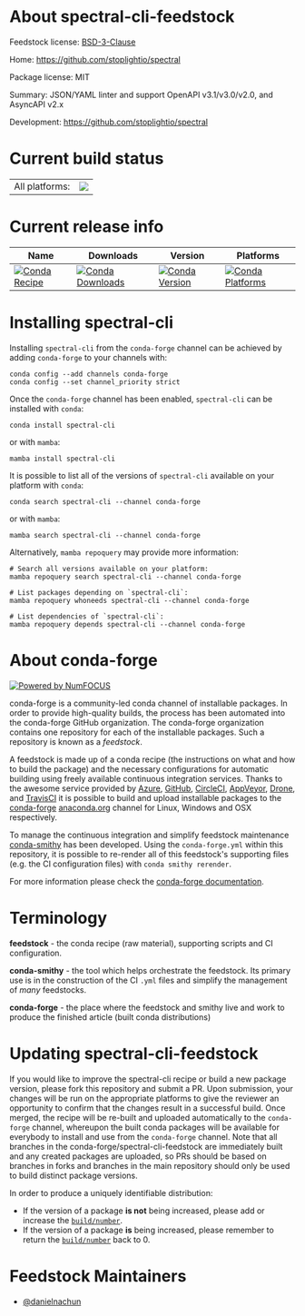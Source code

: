 About spectral-cli-feedstock
============================

Feedstock license: [BSD-3-Clause](https://github.com/conda-forge/spectral-cli-feedstock/blob/main/LICENSE.txt)

Home: https://github.com/stoplightio/spectral

Package license: MIT

Summary: JSON/YAML linter and support OpenAPI v3.1/v3.0/v2.0, and AsyncAPI v2.x

Development: https://github.com/stoplightio/spectral

Current build status
====================


<table><tr><td>All platforms:</td>
    <td>
      <a href="https://dev.azure.com/conda-forge/feedstock-builds/_build/latest?definitionId=24251&branchName=main">
        <img src="https://dev.azure.com/conda-forge/feedstock-builds/_apis/build/status/spectral-cli-feedstock?branchName=main">
      </a>
    </td>
  </tr>
</table>

Current release info
====================

| Name | Downloads | Version | Platforms |
| --- | --- | --- | --- |
| [![Conda Recipe](https://img.shields.io/badge/recipe-spectral--cli-green.svg)](https://anaconda.org/conda-forge/spectral-cli) | [![Conda Downloads](https://img.shields.io/conda/dn/conda-forge/spectral-cli.svg)](https://anaconda.org/conda-forge/spectral-cli) | [![Conda Version](https://img.shields.io/conda/vn/conda-forge/spectral-cli.svg)](https://anaconda.org/conda-forge/spectral-cli) | [![Conda Platforms](https://img.shields.io/conda/pn/conda-forge/spectral-cli.svg)](https://anaconda.org/conda-forge/spectral-cli) |

Installing spectral-cli
=======================

Installing `spectral-cli` from the `conda-forge` channel can be achieved by adding `conda-forge` to your channels with:

```
conda config --add channels conda-forge
conda config --set channel_priority strict
```

Once the `conda-forge` channel has been enabled, `spectral-cli` can be installed with `conda`:

```
conda install spectral-cli
```

or with `mamba`:

```
mamba install spectral-cli
```

It is possible to list all of the versions of `spectral-cli` available on your platform with `conda`:

```
conda search spectral-cli --channel conda-forge
```

or with `mamba`:

```
mamba search spectral-cli --channel conda-forge
```

Alternatively, `mamba repoquery` may provide more information:

```
# Search all versions available on your platform:
mamba repoquery search spectral-cli --channel conda-forge

# List packages depending on `spectral-cli`:
mamba repoquery whoneeds spectral-cli --channel conda-forge

# List dependencies of `spectral-cli`:
mamba repoquery depends spectral-cli --channel conda-forge
```


About conda-forge
=================

[![Powered by
NumFOCUS](https://img.shields.io/badge/powered%20by-NumFOCUS-orange.svg?style=flat&colorA=E1523D&colorB=007D8A)](https://numfocus.org)

conda-forge is a community-led conda channel of installable packages.
In order to provide high-quality builds, the process has been automated into the
conda-forge GitHub organization. The conda-forge organization contains one repository
for each of the installable packages. Such a repository is known as a *feedstock*.

A feedstock is made up of a conda recipe (the instructions on what and how to build
the package) and the necessary configurations for automatic building using freely
available continuous integration services. Thanks to the awesome service provided by
[Azure](https://azure.microsoft.com/en-us/services/devops/), [GitHub](https://github.com/),
[CircleCI](https://circleci.com/), [AppVeyor](https://www.appveyor.com/),
[Drone](https://cloud.drone.io/welcome), and [TravisCI](https://travis-ci.com/)
it is possible to build and upload installable packages to the
[conda-forge](https://anaconda.org/conda-forge) [anaconda.org](https://anaconda.org/)
channel for Linux, Windows and OSX respectively.

To manage the continuous integration and simplify feedstock maintenance
[conda-smithy](https://github.com/conda-forge/conda-smithy) has been developed.
Using the ``conda-forge.yml`` within this repository, it is possible to re-render all of
this feedstock's supporting files (e.g. the CI configuration files) with ``conda smithy rerender``.

For more information please check the [conda-forge documentation](https://conda-forge.org/docs/).

Terminology
===========

**feedstock** - the conda recipe (raw material), supporting scripts and CI configuration.

**conda-smithy** - the tool which helps orchestrate the feedstock.
                   Its primary use is in the construction of the CI ``.yml`` files
                   and simplify the management of *many* feedstocks.

**conda-forge** - the place where the feedstock and smithy live and work to
                  produce the finished article (built conda distributions)


Updating spectral-cli-feedstock
===============================

If you would like to improve the spectral-cli recipe or build a new
package version, please fork this repository and submit a PR. Upon submission,
your changes will be run on the appropriate platforms to give the reviewer an
opportunity to confirm that the changes result in a successful build. Once
merged, the recipe will be re-built and uploaded automatically to the
`conda-forge` channel, whereupon the built conda packages will be available for
everybody to install and use from the `conda-forge` channel.
Note that all branches in the conda-forge/spectral-cli-feedstock are
immediately built and any created packages are uploaded, so PRs should be based
on branches in forks and branches in the main repository should only be used to
build distinct package versions.

In order to produce a uniquely identifiable distribution:
 * If the version of a package **is not** being increased, please add or increase
   the [``build/number``](https://docs.conda.io/projects/conda-build/en/latest/resources/define-metadata.html#build-number-and-string).
 * If the version of a package **is** being increased, please remember to return
   the [``build/number``](https://docs.conda.io/projects/conda-build/en/latest/resources/define-metadata.html#build-number-and-string)
   back to 0.

Feedstock Maintainers
=====================

* [@danielnachun](https://github.com/danielnachun/)


